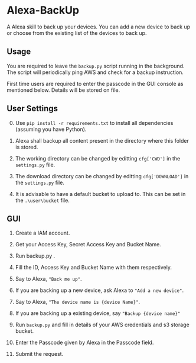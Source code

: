# Alexa-BackUp
A Alexa skill to back up your devices. You can add a new device  to back up or choose from the existing list of the devices to back up.

## Usage
You are required to leave the `backup.py` script running in the background. The script will periodically ping AWS and check for a backup instruction. 

First time users are required to enter the passcode in the GUI console as mentioned below. Details will be stored on file.

## User Settings
0. Use `pip install -r requirements.txt` to install all dependencies (assuming you have Python).

1. Alexa shall backup all content present in the directory where this folder is stored. 

2. The working directory can be changed by editting `cfg['CWD']` in the `settings.py` file.

3. The download directory can be changed by editting `cfg['DOWNLOAD']` in the `settings.py` file.

4. It is advisable to have a default bucket to upload to. This can be set in the `.\user\bucket` file.

## GUI 
1. Create a IAM account.

2. Get your Access Key, Secret Access Key and Bucket Name.

3. Run backup.py .

4. Fill the ID, Access Key and Bucket Name with them respectively.

5. Say to Alexa, `"Back me up"`.

6. If you are backing up a new device, ask Alexa to `"Add a new device"`.

7. Say to Alexa, `"The device name is {device Name}"`.

8. If you are backing up a existing device, say `"Backup {device name}"`

9. Run `backup.py` and fill in details of your AWS credentials and s3 storage bucket.

10. Enter the Passcode given by Alexa in the Passcode field.

11. Submit the request.
